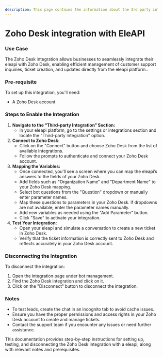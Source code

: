 ```yaml
---
description: This page contains the information about the 3rd party integrations.
---
```


# Zoho Desk integration with EleAPI

### Use Case

The Zoho Desk integration allows businesses to seamlessly integrate their eleapi with Zoho Desk, enabling efficient management of customer support inquiries, ticket creation, and updates directly from the eleapi platform..

### Pre-requisite

To set up this integration, you'll need:

* A Zoho Desk account

### Steps to Enable the Integration

1. **Navigate to the “Third-party Integration” Section:**
   * In your eleapi platform, go to the settings or integrations section and locate the "Third-party Integration" option.
2. **Connect to Zoho Desk:**
   * Click on the "Connect" button and choose Zoho Desk from the list of available integrations.
   * Follow the prompts to authenticate and connect your Zoho Desk account.
3. **Mapping the Variables:**
   * Once connected, you'll see a screen where you can map the eleapi’s answers to the fields of your Zoho Desk.
   * Add fields such as "Organization Name" and "Department Name" to your Zoho Desk mapping.
   * Select bot questions from the "Question" dropdown or manually enter parameter names.
   * Map these questions to parameters in your Zoho Desk. If dropdowns are not available, enter the parameter names manually.
   * Add new variables as needed using the "Add Parameter" button.
   * Click "Save" to activate your integration.
4. **Test Your Integration:**
   * Open your eleapi and simulate a conversation to create a new ticket in Zoho Desk.
   * Verify that the ticket information is correctly sent to Zoho Desk and reflects accurately in your Zoho Desk account.

### Disconnecting the Integration

To disconnect the integration:

1. Open the integration page under bot management.
2. Find the Zoho Desk integration and click on it.
3. Click on the "Disconnect" button to disconnect the integration.

### Notes

* To test leads, create the chat in an incognito tab to avoid cache issues.
* Ensure you have the proper permissions and access rights in your Zoho Desk account to create and manage tickets.
* Contact the support team if you encounter any issues or need further assistance.

This documentation provides step-by-step instructions for setting up, testing, and disconnecting the Zoho Desk integration with a eleapi, along with relevant notes and prerequisites.
